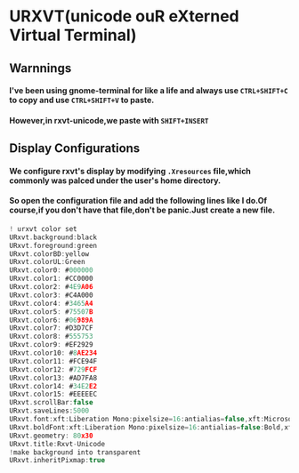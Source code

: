 # URXVT(unicode ouR eXterned Virtual Terminal)

## Warnnings
#### I've been using gnome-terminal for like a life and always use `CTRL+SHIFT+C` to copy and use `CTRL+SHIFT+V` to paste.
#### However,in rxvt-unicode,we paste with `SHIFT+INSERT` 

## Display Configurations
#### We configure rxvt's display by modifying `.Xresources` file,which commonly was palced under the user's home directory.
#### So open the configuration file and add the following lines like I do.Of course,if you don't have that file,don't be panic.Just create a new file.
```c
! urxvt color set
URxvt.background:black
URxvt.foreground:green
URxvt.colorBD:yellow
URxvt.colorUL:Green
URxvt.color0: #000000
URxvt.color1: #CC0000
URxvt.color2: #4E9A06
URxvt.color3: #C4A000
URxvt.color4: #3465A4
URxvt.color5: #75507B
URxvt.color6: #06989A
URxvt.color7: #D3D7CF
URxvt.color8: #555753
URxvt.color9: #EF2929
URxvt.color10: #8AE234
URxvt.color11: #FCE94F
URxvt.color12: #729FCF
URxvt.color13: #AD7FA8
URxvt.color14: #34E2E2
URxvt.color15: #EEEEEC
URxvt.scrollBar:false
URxvt.saveLines:5000
URxvt.font:xft:Liberation Mono:pixelsize=16:antialias=false,xft:Microsoft Yahei:pixelsize=16
URxvt.boldFont:xft:Liberation Mono:pixelsize=16:antialias=false:Bold,xft:Microsoft Yahei:pixelsize=16:Bold
URxvt.geometry: 80x30
URxvt.title:Rxvt-Unicode
!make background into transparent
URxvt.inheritPixmap:true
```
